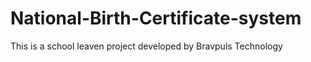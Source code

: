 # National-Birth-Certificate-system
This is a school leaven project developed by Bravpuls Technology
